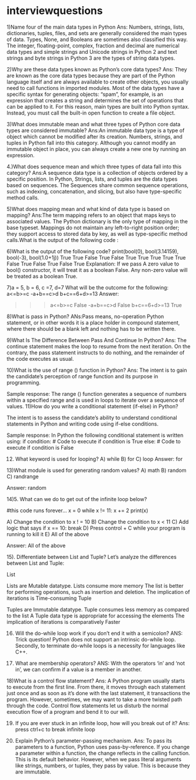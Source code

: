 # interviewquestions
1)Name four of the main data types in Python
Ans: Numbers, strings, lists, dictionaries, tuples, files, and sets are generally considered the main types of data. Types, None, and Booleans are sometimes also classified this way. The integer, floating-point, complex, fraction and decimal are numerical data types and simple strings and Unicode strings in Python 2 and text strings and byte strings in Python 3 are the types of string data types.

2)Why are these data types known as Python’s core data types?
Ans: They are known as the core data types because they are part of the Python language itself and are always available to create other objects, you usually need to call functions in imported modules.
Most of the data types have a specific syntax for generating objects: “spam”, for example, is an expression that creates a string and determines the set of operations that can be applied to it. For this reason, main types are built into Python syntax. Instead, you must call the built-in open function to create a file object.

3)What does immutable mean and what three types of Python core data types are considered immutable?
Ans:An immutable data type is a type of object which cannot be modified after its creation. Numbers, strings, and tuples in Python fall into this category. Although you cannot modify an immutable object in place, you can always create a new one by running an expression.

4.)What does sequence mean and which three types of data fall into this category?
Ans:A sequence data type is a collection of objects ordered by a specific position. In Python, Strings, lists, and tuples are the data types based on sequences. The Sequences share common sequence operations, such as indexing, concatenation, and slicing, but also have type-specific method calls.

5)What does mapping mean and what kind of data type is based on mapping?
Ans:The term mapping refers to an object that maps keys to associated values. The Python dictionary is the only type of mapping in the base typeset. Mappings do not maintain any left-to-right position order; they support access to stored data by key, as well as type-specific method calls.What is the output of the following code : 

6)What is the output of the following code?
print(bool(0), bool(3.14159), bool(-3), bool(1.0+1j))
True True False True
False True True True
True True False True
False True False True
Explanation:
If we pass A zero value to bool() constructor, it will treat it as a boolean False.
Any non-zero value will be treated as a boolean True.

7)a = 5, b = 6, c =7, d=7 What will be the outcome for the following:
a<=b>=c
-a+b==c>d
b+c==6+d>=13
Answer:

>>> a<=b>=c
False
>>> -a+b==c>d
False
>>> b+c==6+d>=13
True

8)What is pass in Python?
ANs:Pass means, no-operation Python statement, or in other words it is a place holder in compound statement, where there should be a blank left and nothing has to be written there.

9)What Is The Difference Between Pass And Continue In Python? 
Ans:
The continue statement makes the loop to resume from the next iteration.
On the contrary, the pass statement instructs to do nothing, and the remainder of the code executes as usual.

10)What is the use of range () function in Python?
Ans:
The intent is to gain the candidate’s perception of range function and its purpose in programming.

Sample response: The range () function generates a sequence of numbers within a specified range and is used in loops to iterate over a sequence of values.
11)How do you write a conditional statement (if-else) in Python? 

The intent is to assess the candidate’s ability to understand conditional statements in Python and writing code using if-else conditions.

Sample response: In Python the following conditional statement is written using: 
if condition: 
    # Code to execute if condition is True 
else: 
    # Code to execute if condition is False 

12) What keyword is used for looping?
A) while
B) for
C) loop
Answer: for

13)What module is used for generating random values?
A) math
B) random
C) randrange

Answer: random

14)5. What can we do to get out of the infinite loop below?

#this code runs forever...
x = 0
while x != 11:
x += 2
print(x)

A) Change the condition to x ! = 10
B) Change the condition to x < 11
C) Add logic that says if x == 10: break
D) Press control + C while your program is running to kill it
E) All of the above

Answer: All of the above

15). Differentiate between List and Tuple?
Let’s analyze the differences between List and Tuple:

List

Lists are Mutable datatype.
Lists consume more memory
The list is better for performing operations, such as insertion and deletion.
The implication of iterations is Time-consuming
Tuple

Tuples are Immutable datatype.
Tuple consumes less memory as compared to the list
A Tuple data type is appropriate for accessing the elements
The implication of iterations is comparatively Faster

16) Will the do-while loop work if you don’t end it with a semicolon?
ANS:
Trick question! Python does not support an intrinsic do-while loop. Secondly, to terminate do-while loops is a necessity for languages like C++.

17) What are membership operators?
ANS:
With the operators ‘in’ and ‘not in’, we can confirm if a value is a member in another.

18)What is a control flow statement?
Ans:
A Python program usually starts to execute from the first line. From there, it moves through each statement just once and as soon as it’s done with the last statement, it transactions the program. However, sometimes, we may want to take a more twisted path through the code.
Control flow statements let us disturb the normal execution flow of a program and bend it to our will.

19) If you are ever stuck in an infinite loop, how will you break out of it?
Ans:
press ctrl+c to break infinite loop

20) Explain Python’s parameter-passing mechanism.
Ans:
To pass its parameters to a function, Python uses pass-by-reference. If you change a parameter within a function, the change reflects in the calling function. This is its default behavior. However,
when we pass literal arguments like strings, numbers, or tuples, they pass by value. This is because they are immutable.
